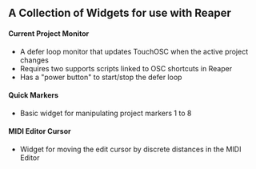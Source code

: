 ## A Collection of Widgets for use with Reaper
#### Current Project Monitor
- A defer loop monitor that updates TouchOSC when the active project changes
- Requires two supports scripts linked to OSC shortcuts in Reaper
- Has a "power button" to start/stop the defer loop

#### Quick Markers
- Basic widget for manipulating project markers 1 to 8

#### MIDI Editor Cursor
- Widget for moving the edit cursor by discrete distances in the MIDI Editor
